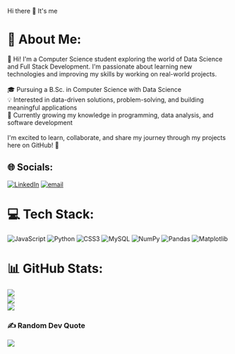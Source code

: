 Hi there 👋 It's me




# 💫 About Me:
👋 Hi! I'm a Computer Science student exploring the world of Data Science and Full Stack Development. I'm passionate about learning new technologies and improving my skills by working on real-world projects.<br><br>🎓 Pursuing a B.Sc. in Computer Science with Data Science<br>💡 Interested in data-driven solutions, problem-solving, and building meaningful applications<br>🌱 Currently growing my knowledge in programming, data analysis, and software development<br><br>I'm excited to learn, collaborate, and share my journey through my projects here on GitHub! 🚀


## 🌐 Socials:
[![LinkedIn](https://img.shields.io/badge/LinkedIn-%230077B5.svg?logo=linkedin&logoColor=white)](https://linkedin.com/in/linkedin.com/in/dinesh-s-profile) [![email](https://img.shields.io/badge/Email-D14836?logo=gmail&logoColor=white)](mailto:sdinesh7038@gmail.com) 

# 💻 Tech Stack:
![JavaScript](https://img.shields.io/badge/javascript-%23323330.svg?style=for-the-badge&logo=javascript&logoColor=%23F7DF1E) ![Python](https://img.shields.io/badge/python-3670A0?style=for-the-badge&logo=python&logoColor=ffdd54) ![CSS3](https://img.shields.io/badge/css3-%231572B6.svg?style=for-the-badge&logo=css3&logoColor=white) ![MySQL](https://img.shields.io/badge/mysql-4479A1.svg?style=for-the-badge&logo=mysql&logoColor=white) ![NumPy](https://img.shields.io/badge/numpy-%23013243.svg?style=for-the-badge&logo=numpy&logoColor=white) ![Pandas](https://img.shields.io/badge/pandas-%23150458.svg?style=for-the-badge&logo=pandas&logoColor=white) ![Matplotlib](https://img.shields.io/badge/Matplotlib-%23ffffff.svg?style=for-the-badge&logo=Matplotlib&logoColor=black)
# 📊 GitHub Stats:
![](https://github-readme-stats.vercel.app/api?username=SD-2308&theme=dark&hide_border=false&include_all_commits=false&count_private=false)<br/>
![](https://nirzak-streak-stats.vercel.app/?user=SD-2308&theme=dark&hide_border=false)<br/>
![](https://github-readme-stats.vercel.app/api/top-langs/?username=SD-2308&theme=dark&hide_border=false&include_all_commits=false&count_private=false&layout=compact)

### ✍️ Random Dev Quote
![](https://quotes-github-readme.vercel.app/api?type=horizontal&theme=radical)
